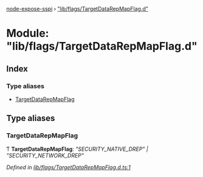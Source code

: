 [node-expose-sspi](../README.md) › ["lib/flags/TargetDataRepMapFlag.d"](_lib_flags_targetdatarepmapflag_d_.md)

# Module: "lib/flags/TargetDataRepMapFlag.d"

## Index

### Type aliases

* [TargetDataRepMapFlag](_lib_flags_targetdatarepmapflag_d_.md#targetdatarepmapflag)

## Type aliases

###  TargetDataRepMapFlag

Ƭ **TargetDataRepMapFlag**: *"SECURITY_NATIVE_DREP" | "SECURITY_NETWORK_DREP"*

*Defined in [lib/flags/TargetDataRepMapFlag.d.ts:1](https://github.com/jlguenego/node-expose-sspi/blob/d0f69f6/lib/flags/TargetDataRepMapFlag.d.ts#L1)*
